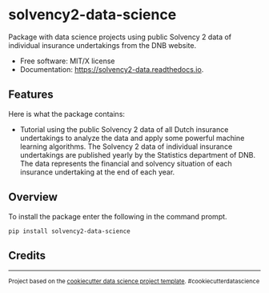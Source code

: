 solvency2-data-science
==============================

Package with data science projects using public Solvency 2 data of individual insurance undertakings from the DNB website. 

* Free software: MIT/X license
* Documentation: https://solvency2-data.readthedocs.io.

Features
--------

Here is what the package contains:

- Tutorial using the public Solvency 2 data of all Dutch insurance undertakings to analyze the data and apply some powerful machine learning algorithms. The Solvency 2 data of individual insurance undertakings are published yearly by the Statistics department of DNB. The data represents the financial and solvency situation of each insurance undertaking at the end of each year.


Overview
--------

To install the package enter the following in the command prompt.

    pip install solvency2-data-science
    

Credits
-------


--------

<p><small>Project based on the <a target="_blank" href="https://drivendata.github.io/cookiecutter-data-science/">cookiecutter data science project template</a>. #cookiecutterdatascience</small></p>
